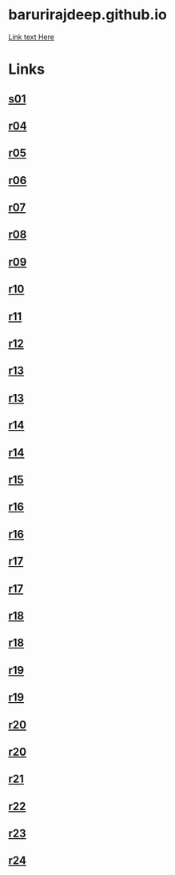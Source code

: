 # barurirajdeep.github.io

[Link text Here](01/index.html)


# Links
## [s01](s01/index.html)


## [r04](r04/index.html)
## [r05](r05/index.html)
## [r06](r06/index.html)
## [r07](r07/index.html)
## [r08](r08/index.html)
## [r09](r09/index.html)
## [r10](r10/index.html)
## [r11](r11/index.html)
## [r12](r12/index.html)
## [r13](r13/dist/index.html)
## [r13](r13/src2/index.html)
## [r14](r14/dist/index.html)
## [r14](r14/src2/index.html)
## [r15](r15/dist/index.html)

## [r16](r16/dist/index.html)
## [r16](r16/src2/index.html)

## [r17](r17/dist/index.html)
## [r17](r17/src2/index.html)


## [r18](r17/dist/index.html)
## [r18](r17/src2/index.html)

## [r19](r19/dist/index.html)
## [r19](r19/src2/index.html)


## [r20](r20/dist/index.html)
## [r20](r20/src2/index.html)


## [r21](r21/index.html)

## [r22](r22/index.html)


## [r23](r23/index.html)

## [r24](r24/index.html)

